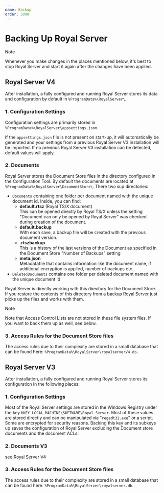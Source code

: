 ```yaml
---
name: Backup
order: 5000
---
```


# Backing Up Royal Server

> [!NOTE]
> Whenever you make changes in the places mentioned below, it's best to stop Royal Server and start it again after the changes have been applied.


## Royal Server V4

After installation, a fully configured and running Royal Server stores its data and configuration by default in `%ProgramData%\RoyalServer\`.

### 1. Configuration Settings

Configuration settings are primarily stored in `%ProgramData%\RoyalServer\appsettings.json`.

If the `appsettings.json` file is not present on start-up, it will automatically be generated and your settings from a previous Royal Server V3 installation will be imported. If no previous Royal Server V3 installation can be detected, default values will apply.

### 2. Documents

Royal Server stores the Document Store files in the directory configured in the Configuration Tool. By default the documents are located at `%ProgramData%\RoyalServer\DocumentStore\`.
There two sup directories:

* `Documents` containing one folder per document named with the unique document id. Inside, you can find:
  - **default.rtsz** (Royal TS/X document)  
    This can be opened directly by Royal TS/X unless the setting "Document can only be opened by Royal Server" was checked during creation of the document.
  - **default.backup**  
    With each save, a backup file will be created with the previous document version.
  - **<randomstring>.rtszbackup**  
    This is a history of the last versions of the Document as specified in the Document Store "Number of Backups" setting
  - **meta.json**  
    Metadatafile that contains information like the document name, if additional encryption is applied, number of backups etc..
* `DeletedDocuments` contains one folder per deleted document named with the unique document id

Royal Server is directly working with this directory for the Document Store. If you restore the contents of this directory from a backup Royal Server just picks up the files and works with them.

> [!NOTE]
> Note that Access Control Lists are not stored in these file system files. If you want to back them up as well, see below.

### 3. Access Rules for the Document Store files

The access rules due to their complexity are stored in a small database that can be found here: `%ProgramData%\RoyalServer\royalserverV4.db`.


## Royal Server V3
After installation, a fully configured and running Royal Server stores its configuration in the following places:

### 1. Configuration Settings

Most of the Royal Server settings are stored in the Windows Registry under the key `HKEY_LOCAL_MACHINE\SOFTWARE\Royal Server`. Most of these values are stored directly and can be manipulated via "`regedt32.exe`" or a script. Some are encrypted for security reasons. Backing this key and its subkeys up saves the configuration of Royal Server excluding the Document store documents and the document ACLs.

### 2. Documents V3

see [Royal Server V4](#2-documents)

### 3. Access Rules for the Document Store files

The access rules due to their complexity are stored in a small database that can be found here: `%ProgramData%\RoyalServer\royalserver.db`.
